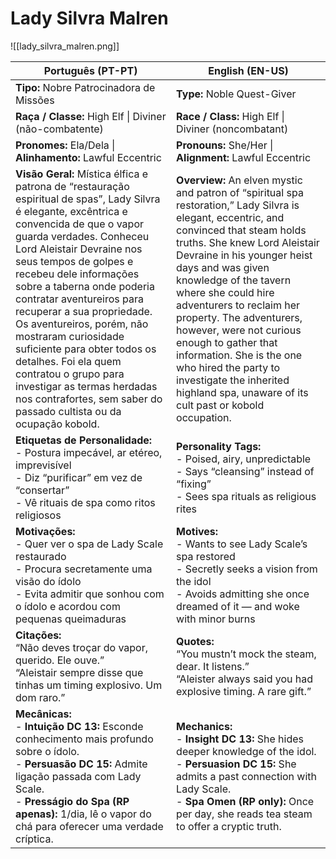# Lady Silvra Malren
![[lady_silvra_malren.png]]

| **Português (PT-PT)** | **English (EN-US)** |
|-----------------------|---------------------|
| **Tipo:** Nobre Patrocinadora de Missões | **Type:** Noble Quest-Giver |
| **Raça / Classe:** High Elf \| Diviner (não-combatente) | **Race / Class:** High Elf \| Diviner (noncombatant) |
| **Pronomes:** Ela/Dela \| **Alinhamento:** Lawful Eccentric | **Pronouns:** She/Her \| **Alignment:** Lawful Eccentric |
| **Visão Geral:** Mística élfica e patrona de “restauração espiritual de spas”, Lady Silvra é elegante, excêntrica e convencida de que o vapor guarda verdades. Conheceu Lord Aleistair Devraine nos seus tempos de golpes e recebeu dele informações sobre a taberna onde poderia contratar aventureiros para recuperar a sua propriedade. Os aventureiros, porém, não mostraram curiosidade suficiente para obter todos os detalhes. Foi ela quem contratou o grupo para investigar as termas herdadas nos contrafortes, sem saber do passado cultista ou da ocupação kobold. | **Overview:** An elven mystic and patron of “spiritual spa restoration,” Lady Silvra is elegant, eccentric, and convinced that steam holds truths. She knew Lord Aleistair Devraine in his younger heist days and was given knowledge of the tavern where she could hire adventurers to reclaim her property. The adventurers, however, were not curious enough to gather that information. She is the one who hired the party to investigate the inherited highland spa, unaware of its cult past or kobold occupation. |
| **Etiquetas de Personalidade:**<br>- Postura impecável, ar etéreo, imprevisível<br>- Diz “purificar” em vez de “consertar”<br>- Vê rituais de spa como ritos religiosos | **Personality Tags:**<br>- Poised, airy, unpredictable<br>- Says “cleansing” instead of “fixing”<br>- Sees spa rituals as religious rites |
| **Motivações:**<br>- Quer ver o spa de Lady Scale restaurado<br>- Procura secretamente uma visão do ídolo<br>- Evita admitir que sonhou com o ídolo e acordou com pequenas queimaduras | **Motives:**<br>- Wants to see Lady Scale’s spa restored<br>- Secretly seeks a vision from the idol<br>- Avoids admitting she once dreamed of it — and woke with minor burns |
| **Citações:**<br>“Não deves troçar do vapor, querido. Ele ouve.”<br>“Aleistair sempre disse que tinhas um timing explosivo. Um dom raro.” | **Quotes:**<br>“You mustn’t mock the steam, dear. It listens.”<br>“Aleister always said you had explosive timing. A rare gift.” |
| **Mecânicas:**<br>- **Intuição DC 13:** Esconde conhecimento mais profundo sobre o ídolo.<br>- **Persuasão DC 15:** Admite ligação passada com Lady Scale.<br>- **Presságio do Spa (RP apenas):** 1/dia, lê o vapor do chá para oferecer uma verdade críptica. | **Mechanics:**<br>- **Insight DC 13:** She hides deeper knowledge of the idol.<br>- **Persuasion DC 15:** She admits a past connection with Lady Scale.<br>- **Spa Omen (RP only):** Once per day, she reads tea steam to offer a cryptic truth. |
